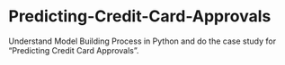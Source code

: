 # Predicting-Credit-Card-Approvals
Understand Model Building Process in Python and do the case study for “Predicting Credit Card Approvals”.
